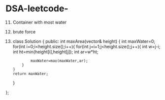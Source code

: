 # DSA-leetcode-

11) Container with most water
12) brute force
13) class Solution {
public:
    int maxArea(vector<int>& height) {
        int maxWater=0;
        for(int i=0;i<height.size();i++){
            for(int j=i+1;j<height.size();j++){
                int w=j-i;
                int ht=min(height[i],height[j]);
                int ar=w*ht;

                maxWater=max(maxWater,ar);
            }
        }
        return maxWater;
    }
    
};
